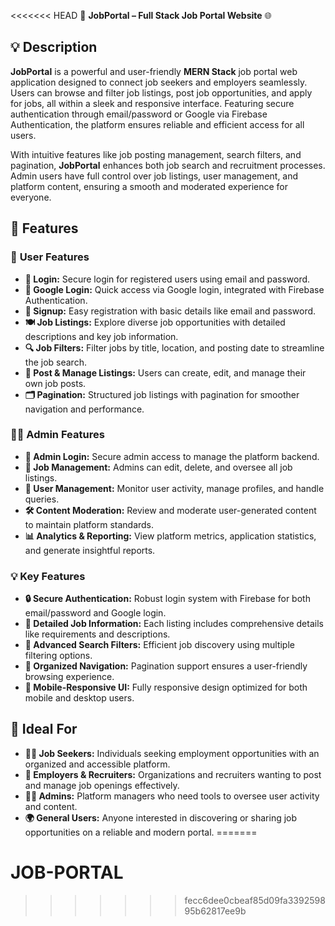 <<<<<<< HEAD
💼 **JobPortal – Full Stack Job Portal Website** 🌐

## 💡 **Description**

**JobPortal** is a powerful and user-friendly **MERN Stack** job portal web application designed to connect job seekers and employers seamlessly. Users can browse and filter job listings, post job opportunities, and apply for jobs, all within a sleek and responsive interface. Featuring secure authentication through email/password or Google via Firebase Authentication, the platform ensures reliable and efficient access for all users.

With intuitive features like job posting management, search filters, and pagination, **JobPortal** enhances both job search and recruitment processes. Admin users have full control over job listings, user management, and platform content, ensuring a smooth and moderated experience for everyone.

## 🚀 **Features**

### 👤 **User Features**

* **🔑 Login:** Secure login for registered users using email and password.
* **📧 Google Login:** Quick access via Google login, integrated with Firebase Authentication.
* **📝 Signup:** Easy registration with basic details like email and password.
* **🍽️ Job Listings:** Explore diverse job opportunities with detailed descriptions and key job information.
* **🔍 Job Filters:** Filter jobs by title, location, and posting date to streamline the job search.
* **💼 Post & Manage Listings:** Users can create, edit, and manage their own job posts.
* **🗂️ Pagination:** Structured job listings with pagination for smoother navigation and performance.

### 🧑‍💼 **Admin Features**

* **🔑 Admin Login:** Secure admin access to manage the platform backend.
* **📝 Job Management:** Admins can edit, delete, and oversee all job listings.
* **👥 User Management:** Monitor user activity, manage profiles, and handle queries.
* **🛠️ Content Moderation:** Review and moderate user-generated content to maintain platform standards.
* **📊 Analytics & Reporting:** View platform metrics, application statistics, and generate insightful reports.

### 💡 **Key Features**

* **🔒 Secure Authentication:** Robust login system with Firebase for both email/password and Google login.
* **📑 Detailed Job Information:** Each listing includes comprehensive details like requirements and descriptions.
* **🎯 Advanced Search Filters:** Efficient job discovery using multiple filtering options.
* **🧭 Organized Navigation:** Pagination support ensures a user-friendly browsing experience.
* **📱 Mobile-Responsive UI:** Fully responsive design optimized for both mobile and desktop users.

## 🎯 **Ideal For**

* **👨‍💼 Job Seekers:** Individuals seeking employment opportunities with an organized and accessible platform.
* **🏢 Employers & Recruiters:** Organizations and recruiters wanting to post and manage job openings effectively.
* **🧑‍💼 Admins:** Platform managers who need tools to oversee user activity and content.
* **🌍 General Users:** Anyone interested in discovering or sharing job opportunities on a reliable and modern portal.
=======
# JOB-PORTAL
>>>>>>> fecc6dee0cbeaf85d09fa339259895b62817ee9b
